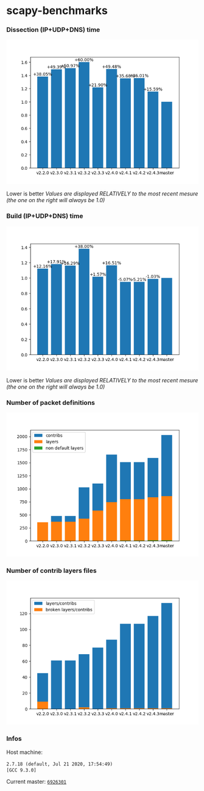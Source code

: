 # scapy-benchmarks

### Dissection (IP+UDP+DNS) time

![Dissection](./build/dissects.png)

Lower is better
*Values are displayed RELATIVELY to the most recent mesure (the one on the right will always be 1.0)*

### Build (IP+UDP+DNS) time

![Build](./build/builds.png)

Lower is better
*Values are displayed RELATIVELY to the most recent mesure (the one on the right will always be 1.0)*

### Number of packet definitions

![Number of layers](./build/layers.png)

### Number of contrib layers files

![Number of layers](./build/layers_mod.png)

### Infos

Host machine:
```
2.7.18 (default, Jul 21 2020, 17:54:49) 
[GCC 9.3.0]
```

Current master: [`6926301`](https://github.com/secdev/scapy/commit/69263018215a93731ecc5cb1a30b63ed07acd72b)
